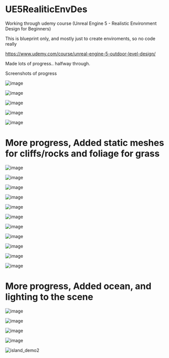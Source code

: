 # UE5RealiticEnvDes
Working through udemy course (Unreal Engine 5 - Realistic Environment Design for Beginners)

This is blueprint only, and mostly just to create enviroments, so no code really


https://www.udemy.com/course/unreal-engine-5-outdoor-level-design/

Made lots of progress.. halfway through. 

Screenshots of progress

![image](https://user-images.githubusercontent.com/3318539/179452464-ebfde456-17a7-4a9b-82fb-6380e3d29997.png)


![image](https://user-images.githubusercontent.com/3318539/179452513-37b003a3-625d-471e-b843-0fabbdb7837a.png)



![image](https://user-images.githubusercontent.com/3318539/179452536-defed7fc-54f8-4817-89d7-d0e8a5564131.png)

![image](https://user-images.githubusercontent.com/3318539/179452652-aaa13b41-4c05-4acc-a570-a4c8245d76f1.png)



![image](https://user-images.githubusercontent.com/3318539/179452675-4e966cd2-0974-4d74-a7fa-a566e6832cb6.png)



# More progress, Added static meshes for cliffs/rocks and foliage for grass

![image](https://user-images.githubusercontent.com/3318539/179942581-20ecc05a-978d-48ce-b910-a01e20db27ca.png)


![image](https://user-images.githubusercontent.com/3318539/179942861-725c19f3-dad0-4d27-9f03-84dc782a200e.png)


![image](https://user-images.githubusercontent.com/3318539/179943002-818905f9-bc12-4b0e-91fd-9c49602819ce.png)


![image](https://user-images.githubusercontent.com/3318539/179943084-b460f822-94bc-42f0-a9ef-451d518f2233.png)

![image](https://user-images.githubusercontent.com/3318539/179944852-f7a7b61d-17d2-4dea-ae73-e3c6eefa4ded.png)


![image](https://user-images.githubusercontent.com/3318539/179943226-ad86c1ef-7249-4166-88d4-c2403f89e365.png)


![image](https://user-images.githubusercontent.com/3318539/179943273-7e3f54ac-2298-449a-bbe7-c581d8ec555a.png)


![image](https://user-images.githubusercontent.com/3318539/179943395-d5e5ef1a-a164-4fb6-959a-dab175a56ab5.png)




![image](https://user-images.githubusercontent.com/3318539/179944440-bbda9a6c-a42d-4317-9804-0b467bd1219e.png)



![image](https://user-images.githubusercontent.com/3318539/179944330-8ef19631-8606-431c-8db7-fd74b8893ae3.png)



![image](https://user-images.githubusercontent.com/3318539/179944106-0ba2ff41-894e-4a07-bdd6-685cdaa83b39.png)


# More progress, Added ocean, and lighting to the scene 

![image](https://user-images.githubusercontent.com/3318539/180356607-af18ba0f-f887-4561-87a4-3dba4d1405cc.png)


![image](https://user-images.githubusercontent.com/3318539/180356657-b9a5b83d-25f4-4067-843d-9db807b20561.png)

![image](https://user-images.githubusercontent.com/3318539/180356737-972b146d-124a-4425-8d48-7143844765f8.png)

![image](https://user-images.githubusercontent.com/3318539/180356777-77c9edd4-e61f-4891-bf50-a9702123d615.png)


![island_demo2](https://user-images.githubusercontent.com/3318539/180360949-3e27057b-a120-4170-87d5-c1c6c13fab54.gif)

  
